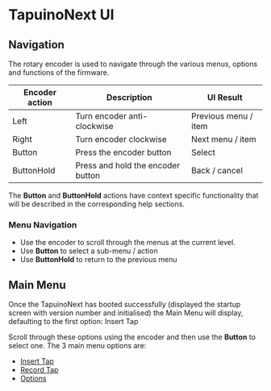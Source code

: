 # TapuinoNext UI

## Navigation

The rotary encoder is used to navigate through the various menus, options and functions of the firmware.

| Encoder action | Description                       | UI Result            |
| -------------- | --------------------------------- | -------------------- |
| Left           | Turn encoder anti-clockwise       | Previous menu / item |
| Right          | Turn encoder clockwise            | Next menu / item     |
| Button         | Press the encoder button          | Select               |
| ButtonHold     | Press and hold the encoder button | Back / cancel        |

The **Button** and **ButtonHold** actions have context specific functionality that will be described in the corresponding help sections.

### Menu Navigation

- Use the encoder to scroll through the menus at the current level.
- Use **Button** to select a sub-menu / action
- Use **ButtonHold** to return to the previous menu


## Main Menu

Once the TapuinoNext has booted successfully (displayed the startup screen with version number and initialised) the Main Menu will display, defaulting to the first option: Insert Tap

Scroll through these options using the encoder and then use the **Button** to select one. The 3 main menu options are:

- [Insert Tap](InsertTapMenu.md)
- [Record Tap](RecordTapMenu.md)
- [Options](OptionsMenu.md)
  
